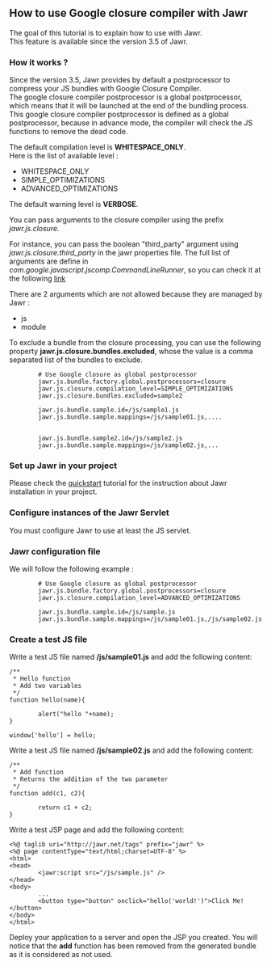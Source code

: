 How to use Google closure compiler with Jawr
------------

The goal of this tutorial is to explain how to use with Jawr.  
This feature is available since the version 3.5 of Jawr.


### How it works ?

Since the version 3.5, Jawr provides by default a postprocessor to
compress your JS bundles with Google Closure Compiler.  
The google closure compiler postprocessor is a global postprocessor,
which means that it will be launched at the end of the bundling
process.  This google closure compiler postprocessor is defined as a
global postprocessor, because in advance mode, the compiler will check
the JS functions to remove the dead code.

The default compilation level is **WHITESPACE\_ONLY**.  
Here is the list of available level :

-   WHITESPACE\_ONLY
-   SIMPLE\_OPTIMIZATIONS
-   ADVANCED\_OPTIMIZATIONS

The default warning level is **VERBOSE**.

You can pass arguments to the closure compiler using the prefix
*jawr.js.closure.*

For instance, you can pass the boolean "third\_party" argument using
*jawr.js.closure.third\_party* in the jawr properties file. The full
list of arguments are define in
*com.google.javascript.jscomp.CommandLineRunner*, so you can check it at
the following [link](http://closure-compiler.googlecode.com/svn/trunk/src/com/google/javascript/jscomp/CommandLineRunner.java)

There are 2 arguments which are not allowed because they are managed by
Jawr :

-   js
-   module

To exclude a bundle from the closure processing, you can use the
following property **jawr.js.closure.bundles.excluded**, whose the value
is a comma separated list of the bundles to exclude.


            # Use Google closure as global postprocessor
            jawr.js.bundle.factory.global.postprocessors=closure
            jawr.js.closure.compilation_level=SIMPLE_OPTIMIZATIONS
            jawr.js.closure.bundles.excluded=sample2
            
            jawr.js.bundle.sample.id=/js/sample1.js
            jawr.js.bundle.sample.mappings=/js/sample01.js,....
            
            
            jawr.js.bundle.sample2.id=/js/sample2.js
            jawr.js.bundle.sample.mappings=/js/sample02.js,...
            


### Set up Jawr in your project

Please check the [quickstart](./quickstart.html) tutorial for the
instruction about Jawr installation in your project.


### Configure instances of the Jawr Servlet

You must configure Jawr to use at least the JS servlet.


### Jawr configuration file

We will follow the following example :


            # Use Google closure as global postprocessor
            jawr.js.bundle.factory.global.postprocessors=closure
            jawr.js.closure.compilation_level=ADVANCED_OPTIMIZATIONS
            
            jawr.js.bundle.sample.id=/js/sample.js
            jawr.js.bundle.sample.mappings=/js/sample01.js,/js/sample02.js
            

### Create a test JS file

Write a test JS file named **/js/sample01.js** and add the following
content:


    /**
     * Hello function
     * Add two variables
     */
    function hello(name){

            alert("hello "+name); 
    }

    window['hello'] = hello;


Write a test JS file named **/js/sample02.js** and add the following
content:

    /**
     * Add function
     * Returns the addition of the two parameter
     */
    function add(c1, c2){

            return c1 + c2; 
    }


Write a test JSP page and add the following content:


    <%@ taglib uri="http://jawr.net/tags" prefix="jawr" %>
    <%@ page contentType="text/html;charset=UTF-8" %>
    <html>
    <head>
            <jawr:script src="/js/sample.js" />
    </head>
    <body>
            ...
            <button type="button" onclick="hello('world!')">Click Me!</button>
    </body>
    </html>

Deploy your application to a server and open the JSP you created. You
will notice that the **add** function has been removed from the
generated bundle as it is considered as not used.

